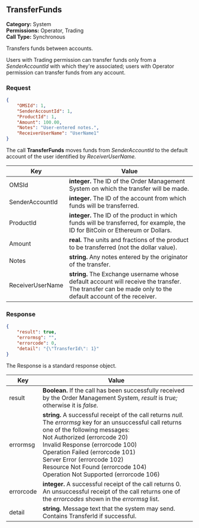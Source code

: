 ## TransferFunds

**Category:** System<br />**Permissions:** Operator, Trading<br />**Call Type:** Synchronous

Transfers funds between accounts.

Users with Trading permission can transfer funds only from a *SenderAccountId* with which they're associated; users with Operator permission can transfer funds from any account.

### Request

```json
{
    "OMSId": 1,
    "SenderAccountId": 1,
    "ProductId": 1,
    "Amount": 100.00,
    "Notes": "User-entered notes.",
    "ReceiverUserName": "UserName1"
}
```

The call **TransferFunds** moves funds from *SenderAccountId* to the default account of the user  identified by *ReceiverUserName.*

| Key              | Value                                                        |
| ---------------- | ------------------------------------------------------------ |
| OMSId            | **integer.** The ID of the Order Management System on which the transfer will be made. |
| SenderAccountId  | **integer.** The ID of the account from which funds will be transferred. |
| ProductId        | **integer.** The ID of the product in which funds will be transferred, for example, the ID for BitCoin or Ethereum or Dollars. |
| Amount           | **real.** The units and fractions of the product to be transferred (not the dollar value). |
| Notes            | **string.** Any notes entered by the originator of the transfer. |
| ReceiverUserName | **string.** The Exchange username whose default account will receive the transfer. The transfer can be made only to the default account of the receiver. |

### Response

```json
{
    "result": true,
    "errormsg": "",
    "errorcode": 0,
    "detail": "{\"TransferId\": 1}"
}
```
The Response is a standard response object.

| Key       | Value                                                        |
| --------- | ------------------------------------------------------------ |
| result    | **Boolean.** If the call has been successfully received by the Order Management System, *result* is *true;* otherwise it is *false.* |
| errormsg  | **string.** A successful receipt of the call returns *null.* The *errormsg* key for an unsuccessful call returns one of the following messages:<br />Not Authorized (errorcode 20)<br />Invalid Response (errorcode 100)<br />Operation Failed (errorcode 101)<br />Server Error (errorcode 102)<br />Resource Not Found (errorcode 104)<br />Operation Not Supported (errorcode 106) |
| errorcode | **integer.** A successful receipt of the call returns 0. An unsuccessful receipt of the call returns one of the *errorcodes* shown in the *errormsg* list. |
| detail    | **string.** Message text that the system may send. Contains TransferId if successful.        |


